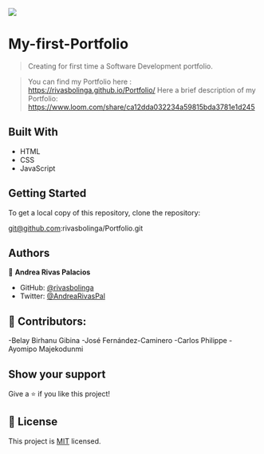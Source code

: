 ![](https://img.shields.io/badge/Microverse-blueviolet)

# My-first-Portfolio

> Creating for first time a Software Development portfolio.

> You can find my Portfolio here : https://rivasbolinga.github.io/Portfolio/
> Here a brief description of my Portfolio: https://www.loom.com/share/ca12dda032234a59815bda3781e1d245
## Built With

- HTML
- CSS
- JavaScript

## Getting Started
To get a local copy of this repository, clone the repository:

 git@github.com:rivasbolinga/Portfolio.git

## Authors

👤 **Andrea Rivas Palacios**

- GitHub: [@rivasbolinga](https://github.com/rivasbolinga)
- Twitter: [@AndreaRivasPal](https://twitter.com/AndreaRivasPal)

## 🤝 Contributors:
-Belay Birhanu Gibina
-José Fernández-Caminero
-Carlos Philippe
-Ayomipo Majekodunmi

## Show your support

Give a ⭐️ if you like this project!

## 📝 License

This project is [MIT](./LICENSE) licensed.

